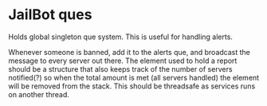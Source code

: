 # JailBot ques
Holds global singleton que system. This is useful for handling alerts.

Whenever someone is banned, add it to the alerts que, and broadcast the message to every server out there. The element used to hold a report should be a structure that also keeps track of the number of servers notified(?) so when the total amount is met (all servers handled) the element will be removed from the stack. This should be threadsafe as services runs on another thread.
